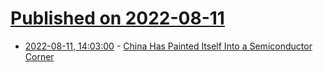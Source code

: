 # [Published on 2022-08-11](index.md)

* [2022-08-11, 14:03:00](https://slashdot.org/story/22/08/11/143244/china-has-painted-itself-into-a-semiconductor-corner?utm_source=rss1.0mainlinkanon&utm_medium=feed) - [China Has Painted Itself Into a Semiconductor Corner](https://slashdot.org/story/22/08/11/143244/china-has-painted-itself-into-a-semiconductor-corner?utm_source=rss1.0mainlinkanon&utm_medium=feed)
